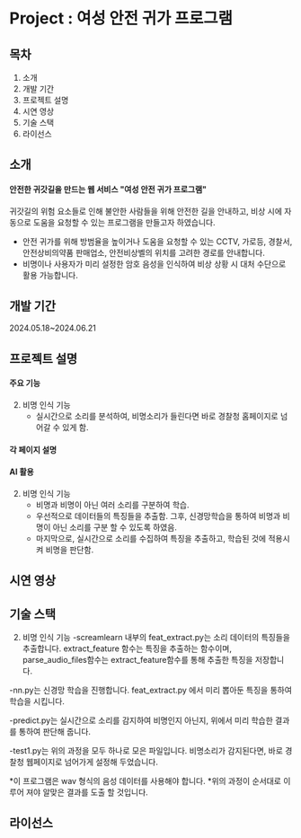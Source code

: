 # Project : 여성 안전 귀가 프로그램

## 목차
1. 소개
2. 개발 기간
3. 프로젝트 설명
4. 시연 영상
5. 기술 스택
6. 라이선스

## 소개
#### 안전한 귀갓길을 만드는 웹 서비스 "여성 안전 귀가 프로그램"
귀갓길의 위험 요소들로 인해 불안한 사람들을 위해 안전한 길을 안내하고, 비상 시에 자동으로 도움을 요청할 수 있는 프로그램을 만들고자 하였습니다.
- 안전 귀가를 위해 방범율을 높이거나 도움을 요청할 수 있는 CCTV, 가로등, 경찰서, 안전상비의약품 판매업소, 안전비상벨의 위치를 고려한 경로를 안내합니다.
- 비명이나 사용자가 미리 설정한 암호 음성을 인식하여 비상 상황 시 대처 수단으로 활용 가능합니다.

## 개발 기간
2024.05.18~2024.06.21

## 프로젝트 설명

#### 주요 기능
2. 비명 인식 기능
   - 실시간으로 소리를 분석하여, 비명소리가 들린다면 바로 경찰청 홈페이지로 넘어갈 수 있게 함.
#### 각 페이지 설명 

#### AI 활용
2. 비명 인식 기능
   - 비명과 비명이 아닌 여러 소리를 구분하여 학습.
   - 우선적으로 데이터들의 특징들을 추출함. 그후, 신경망학습을 통하여 비명과 비명이 아닌 소리를 구분 할 수 있도록 하였음.
   - 마지막으로, 실시간으로 소리를 수집하여 특징을 추출하고, 학습된 것에 적용시켜 비명을 판단함.
## 시연 영상

## 기술 스택
2. 비명 인식 기능
-screamlearn 내부의 feat_extract.py는 소리 데이터의 특징들을 추출합니다.
extract_feature 함수는 특징을 추출하는 함수이며, parse_audio_files함수는 extract_feature함수를 통해 추출한 특징을 저장합니다. 

-nn.py는 신경망 학습을 진행합니다. feat_extract.py 에서 미리 뽑아둔 특징을 통하여 학습을 시킵니다.

-predict.py는 실시간으로 소리를 감지하여 비명인지 아닌지, 위에서 미리 학습한 결과를 통하여 판단해 줍니다.

-test1.py는 위의 과정을 모두 하나로 모은 파일입니다. 비명소리가 감지된다면, 바로 경찰청 웹페이지로 넘어가게 설정해 두었습니다.

*이 프로그램은 wav 형식의 음성 데이터를 사용해야 합니다. 
*위의 과정이 순서대로 이루어 져야 알맞은 결과를 도출 할 것입니다.
## 라이선스

